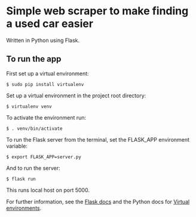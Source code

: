 # Simple web scraper to make finding a used car easier

Written in Python using Flask.

## To run the app

First set up a virtual environment:

`$ sudo pip install virtualenv`

Set up a virtual environment in the project root directory:

`$ virtualenv venv`

To activate the environment run:

`$ . venv/bin/activate`

To run the Flask server from the terminal, set the FLASK_APP environment variable:

`$ export FLASK_APP=server.py`

And to run the server:

`$ flask run`

This runs local host on port 5000.

For further information, see the [Flask docs](http://flask.pocoo.org/docs/0.12/quickstart/#quickstart) and the Python docs for [Virtual environments](https://pypi.python.org/pypi/virtualenv).
